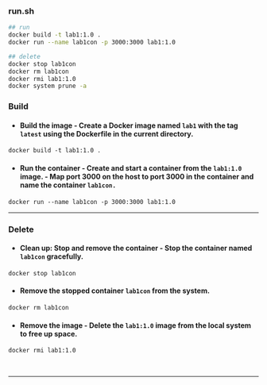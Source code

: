 ### run.sh

```bash
## run
docker build -t lab1:1.0 .
docker run --name lab1con -p 3000:3000 lab1:1.0

## delete
docker stop lab1con
docker rm lab1con
docker rmi lab1:1.0
docker system prune -a

```

### Build

- #### Build the image - Create a Docker image named `lab1` with the tag `latest` using the Dockerfile in the current directory.

`docker build -t lab1:1.0 .`

- #### Run the container - Create and start a container from the `lab1:1.0` image. - Map port 3000 on the host to port 3000 in the container and name the container `lab1con.`

`docker run --name lab1con -p 3000:3000 lab1:1.0`

---

### Delete

- #### Clean up: Stop and remove the container - Stop the container named `lab1con` gracefully.

`docker stop lab1con`

- #### Remove the stopped container `lab1con` from the system.

`docker rm lab1con`

- #### Remove the image - Delete the `lab1:1.0` image from the local system to free up space.

`docker rmi lab1:1.0` 

<br>

---
